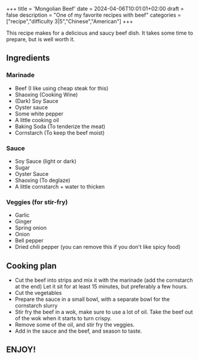 +++
title = 'Mongolian Beef'
date = 2024-04-06T10:01:01+02:00
draft = false
description = "One of my favorite recipes with beef"
categories = ["recipe","difficulty 3|5","Chinese","American"]
+++

This recipe makes for a delicious and saucy beef dish. It takes some time to prepare, but is well worth it. 

## Ingredients

### Marinade
* Beef (I like using cheap steak for this)
* Shaoxing (Cooking Wine)
* (Dark) Soy Sauce
* Oyster sauce
* Some white pepper
* A little cooking oil
* Baking Soda (To tenderize the meat)
* Cornstarch (To keep the beef moist)

### Sauce
* Soy Sauce (light or dark)
* Sugar 
* Oyster Sauce
* Shaoxing (To deglaze)
* A little cornstarch + water to thicken

### Veggies (for stir-fry)
* Garlic
* Ginger
* Spring onion
* Onion
* Bell pepper
* Dried chili pepper (you can remove this if you don't like spicy food)

## Cooking plan
* Cut the beef into strips and mix it with the marinade (add the cornstarch at the end) Let it sit for at least 15 minutes, but preferably a few hours. 
* Cut the vegetables
* Prepare the sauce in a small bowl, with a separate bowl for the cornstarch slurry
* Stir fry the beef in a wok, make sure to use a lot of oil. Take the beef out of the wok when it starts to turn crispy.
* Remove some of the oil, and stir fry the veggies. 
* Add in the sauce and the beef, and season to taste. 

## ENJOY!
